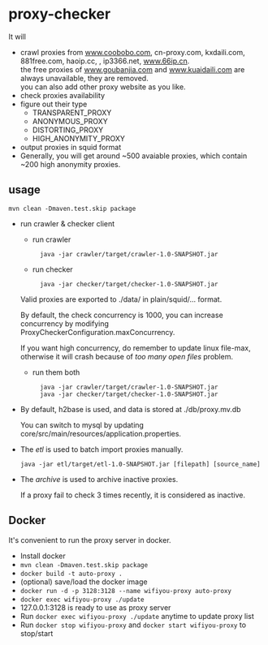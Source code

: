 # proxy-checker
It will 

* crawl proxies from www.coobobo.com, cn-proxy.com, kxdaili.com, 881free.com, haoip.cc, , ip3366.net, www.66ip.cn.  
  the free proxies of www.goubanjia.com and www.kuaidaili.com are always unavailable, they are removed.   
 you can also add other proxy website as you like.
* check proxies availability
* figure out their type
  * TRANSPARENT_PROXY
  * ANONYMOUS_PROXY
  * DISTORTING_PROXY
  * HIGH_ANONYMITY_PROXY
* output proxies in squid format
* Generally, you will get around ~500 avaiable proxies, which contain ~200 high anonymity proxies.

## usage
`mvn clean -Dmaven.test.skip package`
 
* run crawler & checker client
 
    * run crawler   
    
			java -jar crawler/target/crawler-1.0-SNAPSHOT.jar


    * run checker
    
        	java -jar checker/target/checker-1.0-SNAPSHOT.jar
    
     Valid proxies are exported to ./data/ in plain/squid/... format.
     
     By default, the check concurrency is 1000, you can increase concurrency by modifying ProxyCheckerConfiguration.maxConcurrency. 
     
     If you want high concurrency, do remember to update linux file-max, otherwise it will crash because of *too many open files* problem.
     
    * run them both
    
    
    		java -jar crawler/target/crawler-1.0-SNAPSHOT.jar         
     		java -jar checker/target/checker-1.0-SNAPSHOT.jar



* By default, h2base is used, and data is stored at ./db/proxy.mv.db  

  You can switch to mysql by updating core/src/main/resources/application.properties.
  
* The *etl* is used to batch import proxies manually.
      
   `java -jar etl/target/etl-1.0-SNAPSHOT.jar [filepath] [source_name]`
   
* The *archive* is used to archive inactive proxies. 

  If a proxy fail to check 3 times recently, it is considered as inactive.
 
## Docker

It's convenient to run the proxy server in docker.

* Install docker
* `mvn clean -Dmaven.test.skip package`
* `docker build -t auto-proxy .`
* (optional) save/load the docker image
* `docker run -d -p 3128:3128 --name wifiyou-proxy auto-proxy`
* `docker exec wifiyou-proxy ./update`
* 127.0.0.1:3128 is ready to use as proxy server
* Run `docker exec wifiyou-proxy ./update` anytime to update proxy list
* Run `docker stop wifiyou-proxy` and `docker start wifiyou-proxy` to stop/start
